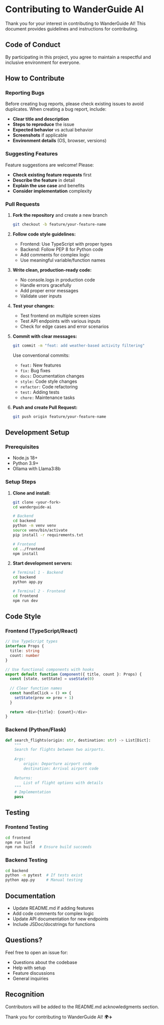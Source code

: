 # Contributing to WanderGuide AI

Thank you for your interest in contributing to WanderGuide AI! This document provides guidelines and instructions for contributing.

## Code of Conduct

By participating in this project, you agree to maintain a respectful and inclusive environment for everyone.

## How to Contribute

### Reporting Bugs

Before creating bug reports, please check existing issues to avoid duplicates. When creating a bug report, include:

- **Clear title and description**
- **Steps to reproduce** the issue
- **Expected behavior** vs actual behavior
- **Screenshots** if applicable
- **Environment details** (OS, browser, versions)

### Suggesting Features

Feature suggestions are welcome! Please:

- **Check existing feature requests** first
- **Describe the feature** in detail
- **Explain the use case** and benefits
- **Consider implementation** complexity

### Pull Requests

1. **Fork the repository** and create a new branch
   ```bash
   git checkout -b feature/your-feature-name
   ```

2. **Follow code style guidelines:**
   - Frontend: Use TypeScript with proper types
   - Backend: Follow PEP 8 for Python code
   - Add comments for complex logic
   - Use meaningful variable/function names

3. **Write clean, production-ready code:**
   - No console.logs in production code
   - Handle errors gracefully
   - Add proper error messages
   - Validate user inputs

4. **Test your changes:**
   - Test frontend on multiple screen sizes
   - Test API endpoints with various inputs
   - Check for edge cases and error scenarios

5. **Commit with clear messages:**
   ```bash
   git commit -m "feat: add weather-based activity filtering"
   ```
   
   Use conventional commits:
   - `feat:` New features
   - `fix:` Bug fixes
   - `docs:` Documentation changes
   - `style:` Code style changes
   - `refactor:` Code refactoring
   - `test:` Adding tests
   - `chore:` Maintenance tasks

6. **Push and create Pull Request:**
   ```bash
   git push origin feature/your-feature-name
   ```

## Development Setup

### Prerequisites
- Node.js 18+
- Python 3.9+
- Ollama with Llama3:8b

### Setup Steps

1. **Clone and install:**
   ```bash
   git clone <your-fork>
   cd wanderguide-ai
   
   # Backend
   cd backend
   python -m venv venv
   source venv/bin/activate
   pip install -r requirements.txt
   
   # Frontend
   cd ../frontend
   npm install
   ```

2. **Start development servers:**
   ```bash
   # Terminal 1 - Backend
   cd backend
   python app.py
   
   # Terminal 2 - Frontend
   cd frontend
   npm run dev
   ```

## Code Style

### Frontend (TypeScript/React)

```typescript
// Use TypeScript types
interface Props {
  title: string
  count: number
}

// Use functional components with hooks
export default function Component({ title, count }: Props) {
  const [state, setState] = useState(0)
  
  // Clear function names
  const handleClick = () => {
    setState(prev => prev + 1)
  }
  
  return <div>{title}: {count}</div>
}
```

### Backend (Python/Flask)

```python
def search_flights(origin: str, destination: str) -> List[Dict]:
    """
    Search for flights between two airports.
    
    Args:
        origin: Departure airport code
        destination: Arrival airport code
    
    Returns:
        List of flight options with details
    """
    # Implementation
    pass
```

## Testing

### Frontend Testing
```bash
cd frontend
npm run lint
npm run build  # Ensure build succeeds
```

### Backend Testing
```bash
cd backend
python -m pytest  # If tests exist
python app.py     # Manual testing
```

## Documentation

- Update README.md if adding features
- Add code comments for complex logic
- Update API documentation for new endpoints
- Include JSDoc/docstrings for functions

## Questions?

Feel free to open an issue for:
- Questions about the codebase
- Help with setup
- Feature discussions
- General inquiries

## Recognition

Contributors will be added to the README.md acknowledgments section.

Thank you for contributing to WanderGuide AI! 🌍✈️

